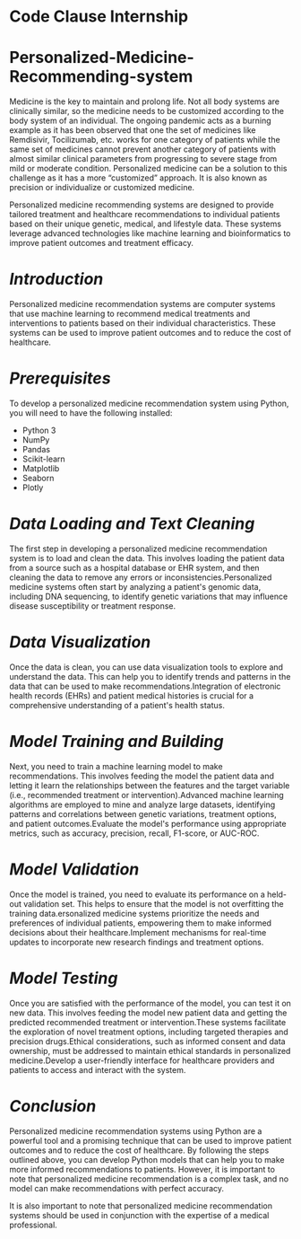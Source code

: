 # Code Clause Internship
# Personalized-Medicine-Recommending-system
Medicine is the key to maintain and prolong life. Not all body systems are clinically similar, so the medicine needs to be customized according to the body system of an individual. The ongoing pandemic acts as a burning example as it has been observed that one the set of medicines like Remdisivir, Tocilizumab, etc. works for one category of patients while the same set of medicines cannot prevent another category of patients with almost similar clinical parameters from progressing to severe stage from mild or moderate condition. Personalized medicine can be a solution to this challenge as it has a more “customized” approach. It is also known as precision or individualize or customized medicine.

Personalized medicine recommending systems are designed to provide tailored treatment and healthcare recommendations to individual patients based on their unique genetic, medical, and lifestyle data. These systems leverage advanced technologies like machine learning and bioinformatics to improve patient outcomes and treatment efficacy.

# *Introduction*
Personalized medicine recommendation systems are computer systems that use machine learning to recommend medical treatments and interventions to patients based on their individual characteristics. These systems can be used to improve patient outcomes and to reduce the cost of healthcare.

# *Prerequisites*
To develop a personalized medicine recommendation system using Python, you will need to have the following installed:

* Python 3
* NumPy
* Pandas
* Scikit-learn
* Matplotlib
* Seaborn
* Plotly

# *Data Loading and Text Cleaning*
The first step in developing a personalized medicine recommendation system is to load and clean the data. This involves loading the patient data from a source such as a hospital database or EHR system, and then cleaning the data to remove any errors or inconsistencies.Personalized medicine systems often start by analyzing a patient's genomic data, including DNA sequencing, to identify genetic variations that may influence disease susceptibility or treatment response.

# *Data Visualization*
Once the data is clean, you can use data visualization tools to explore and understand the data. This can help you to identify trends and patterns in the data that can be used to make recommendations.Integration of electronic health records (EHRs) and patient medical histories is crucial for a comprehensive understanding of a patient's health status.

# *Model Training and Building*
Next, you need to train a machine learning model to make recommendations. This involves feeding the model the patient data and letting it learn the relationships between the features and the target variable (i.e., recommended treatment or intervention).Advanced machine learning algorithms are employed to mine and analyze large datasets, identifying patterns and correlations between genetic variations, treatment options, and patient outcomes.Evaluate the model's performance using appropriate metrics, such as accuracy, precision, recall, F1-score, or AUC-ROC.


# *Model Validation*
Once the model is trained, you need to evaluate its performance on a held-out validation set. This helps to ensure that the model is not overfitting the training data.ersonalized medicine systems prioritize the needs and preferences of individual patients, empowering them to make informed decisions about their healthcare.Implement mechanisms for real-time updates to incorporate new research findings and treatment options.

# *Model Testing*
Once you are satisfied with the performance of the model, you can test it on new data. This involves feeding the model new patient data and getting the predicted recommended treatment or intervention.These systems facilitate the exploration of novel treatment options, including targeted therapies and precision drugs.Ethical considerations, such as informed consent and data ownership, must be addressed to maintain ethical standards in personalized medicine.Develop a user-friendly interface for healthcare providers and patients to access and interact with the system.


# *Conclusion*

Personalized medicine recommendation systems using Python are a powerful tool and a promising technique that can be used to improve patient outcomes and to reduce the cost of healthcare. By following the steps outlined above, you can develop Python models that can help you to make more informed recommendations to patients. However, it is important to note that personalized medicine recommendation is a complex task, and no model can make recommendations with perfect accuracy.

It is also important to note that personalized medicine recommendation systems should be used in conjunction with the expertise of a medical professional.
